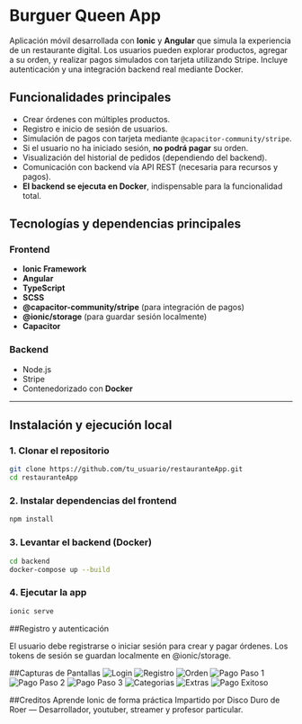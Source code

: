 # Burguer Queen App

Aplicación móvil desarrollada con **Ionic** y **Angular** que simula la experiencia de un restaurante digital. Los usuarios pueden explorar productos, agregar a su orden, y realizar pagos simulados con tarjeta utilizando Stripe. Incluye autenticación y una integración backend real mediante Docker.

## Funcionalidades principales

- Crear órdenes con múltiples productos.
- Registro e inicio de sesión de usuarios.
- Simulación de pagos con tarjeta mediante `@capacitor-community/stripe`.
- Si el usuario no ha iniciado sesión, **no podrá pagar** su orden.
- Visualización del historial de pedidos (dependiendo del backend).
- Comunicación con backend vía API REST (necesaria para recursos y pagos).
- **El backend se ejecuta en Docker**, indispensable para la funcionalidad total.

## Tecnologías y dependencias principales

### Frontend
- **Ionic Framework**
- **Angular**
- **TypeScript**
- **SCSS**
- **@capacitor-community/stripe** (para integración de pagos)
- **@ionic/storage** (para guardar sesión localmente)
- **Capacitor**

### Backend
- Node.js
- Stripe
- Contenedorizado con **Docker**

---

## Instalación y ejecución local

### 1. Clonar el repositorio

```bash
git clone https://github.com/tu_usuario/restauranteApp.git
cd restauranteApp
```

### 2. Instalar dependencias del frontend

```bash
npm install
```

### 3. Levantar el backend (Docker)

```bash
cd backend
docker-compose up --build
```

### 4. Ejecutar la app

```bash
ionic serve
```

##Registro y autenticación

El usuario debe registrarse o iniciar sesión para crear y pagar órdenes.
Los tokens de sesión se guardan localmente en @ionic/storage.

##Capturas de Pantallas
![Login](screenshots/login.png)
![Registro](screenshots/registro.png)
![Orden](screenshots/orden.png)
![Pago Paso 1](screenshots/pago1.png)
![Pago Paso 2](screenshots/pago2.png)
![Pago Paso 3](screenshots/pago3.png)
![Categorias](screenshots/categorias.png)
![Extras](screenshots/extras.png)
![Pago Exitoso](screenshots/pago_exitoso.png)

##Creditos
Aprende Ionic de forma práctica
Impartido por Disco Duro de Roer — Desarrollador, youtuber, streamer y profesor particular.
